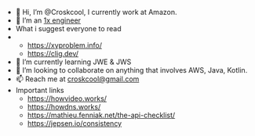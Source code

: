 - 👋 Hi, I’m @Croskcool, I currently work at Amazon.
- 👀 I’m an [1x engineer](https://1x.engineer/)
- What i suggest everyone to read 
- - https://xyproblem.info/
  - https://clig.dev/
- 🌱 I’m currently learning JWE & JWS
- 💞️ I’m looking to collaborate on anything that involves AWS, Java, Kotlin.
- 📫 Reach me at croskcool@gmail.com
- Important links
  - https://howvideo.works/
  - https://howdns.works/
  - https://mathieu.fenniak.net/the-api-checklist/
  - https://jepsen.io/consistency
<!---
Croskcool/Croskcool is a ✨ special ✨ repository because its `README.md` (this file) appears on your GitHub profile.
You can click the Preview link to take a look at your changes.
--->
